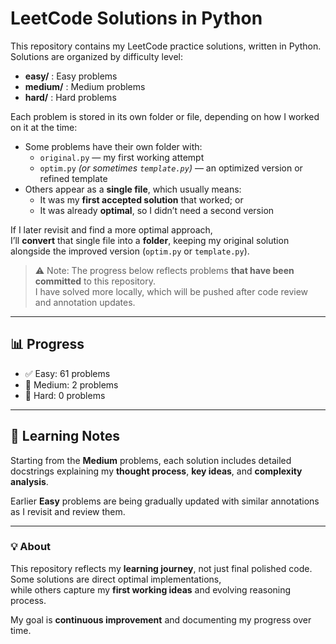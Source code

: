 # LeetCode Solutions in Python

This repository contains my LeetCode practice solutions, written in Python.  
Solutions are organized by difficulty level:

- **easy/** : Easy problems  
- **medium/** : Medium problems  
- **hard/** : Hard problems  

Each problem is stored in its own folder or file, depending on how I worked on it at the time:

- Some problems have their own folder with:
  - `original.py` — my first working attempt  
  - `optim.py` *(or sometimes `template.py`)* — an optimized version or refined template  
- Others appear as a **single file**, which usually means:
  - It was my **first accepted solution** that worked; or  
  - It was already **optimal**, so I didn’t need a second version  

If I later revisit and find a more optimal approach,  
I’ll **convert** that single file into a **folder**, keeping my original solution  
alongside the improved version (`optim.py` or `template.py`).

> ⚠️ Note: The progress below reflects problems **that have been committed** to this repository.  
> I have solved more locally, which will be pushed after code review and annotation updates.

---

## 📊 Progress
- ✅ Easy: 61 problems  
- 🔄 Medium: 2 problems  
- 🔄 Hard: 0 problems  

---

## 🧭 Learning Notes

Starting from the **Medium** problems, each solution includes detailed  
docstrings explaining my **thought process**, **key ideas**, and **complexity analysis**.  

Earlier **Easy** problems are being gradually updated with similar annotations  
as I revisit and review them.

---

### 💡 About

This repository reflects my **learning journey**, not just final polished code.  
Some solutions are direct optimal implementations,  
while others capture my **first working ideas** and evolving reasoning process.  

My goal is **continuous improvement** and documenting my progress over time.
